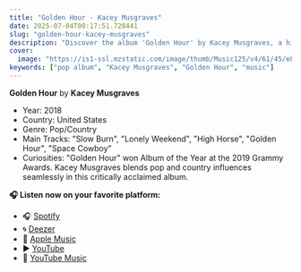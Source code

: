 ```yaml
---
title: "Golden Hour - Kacey Musgraves"
date: 2025-07-04T00:17:51.728441
slug: "golden-hour-kacey-musgraves"
description: "Discover the album 'Golden Hour' by Kacey Musgraves, a highlight in pop music."
cover:
  image: "https://is1-ssl.mzstatic.com/image/thumb/Music125/v4/61/45/e8/6145e88a-6a79-fab1-ad8f-5ffdcbf44a28/18UMGIM03879.rgb.jpg/500x500bb.jpg"
keywords: ["pop album", "Kacey Musgraves", "Golden Hour", "music"]
---
```


**Golden Hour** by **Kacey Musgraves**
- Year: 2018
- Country: United States
- Genre: Pop/Country
- Main Tracks: "Slow Burn", "Lonely Weekend", "High Horse", "Golden Hour", "Space Cowboy"
- Curiosities: "Golden Hour" won Album of the Year at the 2019 Grammy Awards. Kacey Musgraves blends pop and country influences seamlessly in this critically acclaimed album.



**🎧 Listen now on your favorite platform:**

- 🎧 [Spotify](https://open.spotify.com/search/Golden%20Hour%20Kacey%20Musgraves)
- 🌀 [Deezer](https://www.deezer.com/search/Golden%20Hour%20Kacey%20Musgraves)
- 🍎 [Apple Music](https://music.apple.com/search?term=Golden%20Hour%20Kacey%20Musgraves)
- ▶️ [YouTube](https://www.youtube.com/results?search_query=Golden%20Hour%20Kacey%20Musgraves)
- 🎵 [YouTube Music](https://music.youtube.com/search?q=Golden%20Hour%20Kacey%20Musgraves)